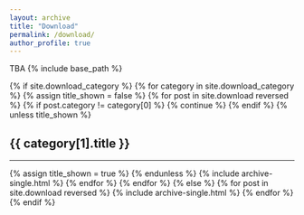 ```yaml
---
layout: archive
title: "Download"
permalink: /download/
author_profile: true
---
```

TBA
{% include base_path %}

<!-- New style rendering if download categories are defined -->
{% if site.download_category %}
  {% for category in site.download_category  %}
    {% assign title_shown = false %}
    {% for post in site.download reversed %}
      {% if post.category != category[0] %}
        {% continue %}
      {% endif %}
      {% unless title_shown %}
        <h2>{{ category[1].title }}</h2><hr />
        {% assign title_shown = true %}
      {% endunless %}
      {% include archive-single.html %}
    {% endfor %}
  {% endfor %}
{% else %}
  {% for post in site.download reversed %}
    {% include archive-single.html %}
  {% endfor %}
{% endif %}
